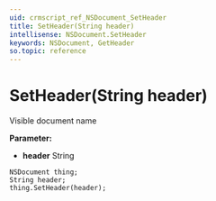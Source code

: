 ```yaml
---
uid: crmscript_ref_NSDocument_SetHeader
title: SetHeader(String header)
intellisense: NSDocument.SetHeader
keywords: NSDocument, GetHeader
so.topic: reference
---
```


# SetHeader(String header)

Visible document name

**Parameter:** 
 - **header** String

```crmscript
NSDocument thing;
String header;
thing.SetHeader(header);
```

